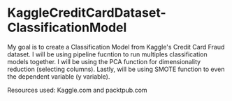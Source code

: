# KaggleCreditCardDataset-ClassificationModel
My goal is to create a Classification Model from Kaggle's Credit Card Fraud dataset. I will be using pipeline fucntion to run multiples classification models together. I will be using the PCA function for dimensionality reduction (selecting columns). Lastly, will be using SMOTE function to even the dependent variable (y variable).

Resources used: Kaggle.com and packtpub.com 
